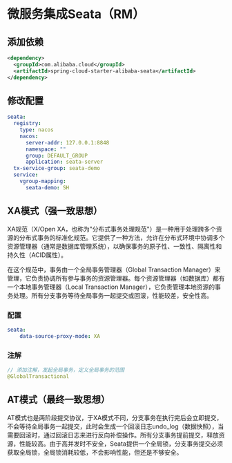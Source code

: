 # 微服务集成Seata（RM）

## 添加依赖

```xml
<dependency>
  <groupId>com.alibaba.cloud</groupId>
  <artifactId>spring-cloud-starter-alibaba-seata</artifactId>
</dependency>
```

## 修改配置

```yaml
seata:
  registry:
    type: nacos
    nacos:
      server-addr: 127.0.0.1:8848
      namespace: ""
      group: DEFAULT_GROUP
      application: seata-server
  tx-service-group: seata-demo
  service:
    vgroup-mapping:
      seata-demo: SH
```

## XA模式（强一致思想）

XA规范（X/Open XA，也称为"分布式事务处理规范"）是一种用于处理跨多个资源的分布式事务的标准化规范。它提供了一种方法，允许在分布式环境中协调多个资源管理器（通常是数据库管理系统），以确保事务的原子性、一致性、隔离性和持久性（ACID属性）。

在这个规范中，事务由一个全局事务管理器（Global Transaction Manager）来管理，它负责协调所有参与事务的资源管理器。每个资源管理器（如数据库）都有一个本地事务管理器（Local Transaction Manager），它负责管理本地资源的事务处理。所有分支事务等待全局事务一起提交或回滚，性能较差，安全性高。

### 配置

```yaml
seata:
	data-source-proxy-mode: XA
```

### 注解

```java
// 添加注解，发起全局事务，定义全局事务的范围
@GlobalTransactional
```

## AT模式（最终一致思想）

AT模式也是两阶段提交协议，于XA模式不同，分支事务在执行完后会立即提交，不会等待全局事务一起提交，此时会生成一个回滚日志undo_log（数据快照），当需要回滚时，通过回滚日志来进行反向补偿操作。所有分支事务提前提交，释放资源，性能较高。由于高并发时不安全，Seata提供一个全局锁，分支事务提交必须获取全局锁，全局锁消耗较低，不会影响性能，但还是不够安全。